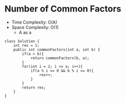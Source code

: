 # Number of Common Factors

- Time Complexity: O(A)
- Space Complexity: O(1)
  - A as a

```
class Solution {
    int res = 1;
    public int commonFactors(int a, int b) {
        if(a > b){
            return commonFactors(b, a);
        }
        for(int i = 2; i <= a; i++){
            if(a % i == 0 && b % i == 0){
                res++;
            }
        }
        return res;
    }
}
```
